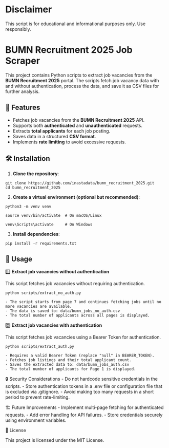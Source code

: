 # Disclaimer
This script is for educational and informational purposes only. Use responsibly.

# BUMN Recruitment 2025 Job Scraper

This project contains Python scripts to extract job vacancies from the **BUMN Recruitment 2025** portal. The scripts fetch job vacancy data with and without authentication, process the data, and save it as CSV files for further analysis.

## 📌 Features

- Fetches job vacancies from the **BUMN Recruitment 2025** API.
- Supports both **authenticated** and **unauthenticated** requests.
- Extracts **total applicants** for each job posting.
- Saves data in a structured **CSV format**.
- Implements **rate limiting** to avoid excessive requests.

## 🛠️ Installation

1. **Clone the repository**:

```
git clone https://github.com/inastadata/bumn_recruitment_2025.git
cd bumn_recruitment_2025
```

2.	**Create a virtual environment (optional but recommended)**:
```
python3 -m venv venv
```
```
source venv/bin/activate  # On macOS/Linux
```
```
venv\Scripts\activate     # On Windows
```
3.	**Install dependencies**:
```
pip install -r requirements.txt
```
## 🚀 Usage

1️⃣ **Extract job vacancies without authentication**

This script fetches job vacancies without requiring authentication.
```
python scripts/extract_no_auth.py
```
	- The script starts from page 7 and continues fetching jobs until no more vacancies are available.
	- The data is saved to: data/bumn_jobs_no_auth.csv
	- The total number of applicants across all pages is displayed.


2️⃣ **Extract job vacancies with authentication**

This script fetches job vacancies using a Bearer Token for authentication.
```
python scripts/extract_auth.py
```
	- Requires a valid Bearer Token (replace "null" in BEARER_TOKEN).
	- Fetches job listings and their total applicant count.
	- Saves the extracted data to: data/bumn_jobs_auth.csv
	- The total number of applicants for Page 1 is displayed.

🔒 Security Considerations
	- Do not hardcode sensitive credentials in the scripts.
	- Store authentication tokens in a .env file or configuration file that is excluded via .gitignore.
	- Avoid making too many requests in a short period to prevent rate-limiting.

🏗️ Future Improvements
	- Implement multi-page fetching for authenticated requests.
	- Add error handling for API failures.
	- Store credentials securely using environment variables.

📄 License

This project is licensed under the MIT License.


